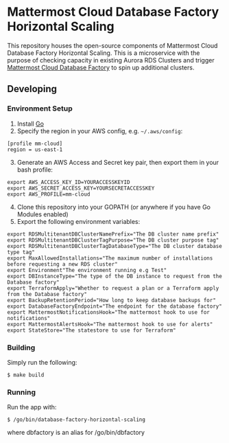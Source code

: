 # Mattermost Cloud Database Factory Horizontal Scaling

This repository houses the open-source components of Mattermost Cloud Database Factory Horizontal Scaling. This is a microservice with the purpose of checking capacity in existing Aurora RDS Clusters and trigger [Mattermost Cloud Database Factory](https://github.com/mattermost/mattermost-cloud-database-factory) to spin up additional clusters.

## Developing

### Environment Setup
1. Install [Go](https://golang.org/doc/install)
2. Specify the region in your AWS config, e.g. `~/.aws/config`:
```
[profile mm-cloud]
region = us-east-1
```
3. Generate an AWS Access and Secret key pair, then export them in your bash profile:
  ```
  export AWS_ACCESS_KEY_ID=YOURACCESSKEYID
  export AWS_SECRET_ACCESS_KEY=YOURSECRETACCESSKEY
  export AWS_PROFILE=mm-cloud
  ```
4. Clone this repository into your GOPATH (or anywhere if you have Go Modules enabled)
5. Export the following environment variables:
  ```
  export RDSMultitenantDBClusterNamePrefix="The DB cluster name prefix"
  export RDSMultitenantDBClusterTagPurpose="The DB cluster purpose tag"
  export RDSMultitenantDBClusterTagDatabaseType="The DB cluster database type tag"
  export MaxAllowedInstallations="The maximum number of installations before requesting a new RDS cluster"
  export Environment"The environment running e.g Test"
  export DBInstanceType="The type of the DB instance to request from the Database factory"
  export TerraformApply="Whether to request a plan or a Terraform apply from the Database factory"
  export BackupRetentionPeriod="How long to keep database backups for"
  export DatabaseFactoryEndpoint="The endpoint for the database factory"
  export MattermostNotificationsHook="The mattermost hook to use for notifications"
  export MattermostAlertsHook="The mattermost hook to use for alerts"
  export StateStore="The statestore to use for Terraform"
  ```
  
### Building

Simply run the following:

```
$ make build
```

### Running

Run the app with:

```
$ /go/bin/database-factory-horizontal-scaling
```

where dbfactory is an alias for /go/bin/dbfactory
